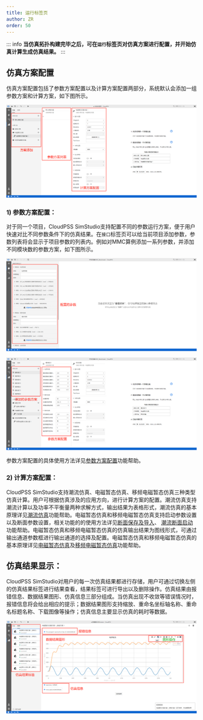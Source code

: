 ```yaml
---
title: 运行标签页
author: ZR
order: 50
---
```


::: info
**当仿真拓扑构建完毕之后，可在`运行`标签页对仿真方案进行配置，并开始仿真计算生成仿真结果。**
:::


## 仿真方案配置

仿真方案配置包括了参数方案配置以及计算方案配置两部分，系统默认会添加一组参数方案和计算方案，如下图所示。

![仿真方案配置截图](./T1.png "仿真方案配置截图")

### 1)	参数方案配置：
对于同一个项目，CloudPSS SimStudio支持配置不同的参数运行方案，便于用户快速对比不同参数条件下的仿真结果。在`接口`标签页可以给当前项目添加参数，参数列表将会显示于项目参数的列表内。例如对MMC算例添加一系列参数，并添加不同模块数的参数方案，如下图所示。

![MMC算例接口标签页的配置](./T2.png "MMC算例接口标签页的配置")

![MMC算例的参数方案列表](./T3.png "MMC算例的参数方案列表")

参数方案配置的具体使用方法详见[参数方案配置](../../Basic/ParameterCal/index.md)功能帮助。

### 2)	计算方案配置：
CloudPSS SimStudio支持潮流仿真、电磁暂态仿真、移频电磁暂态仿真三种类型仿真计算。用户可根据仿真涉及的应用方向，进行计算方案的配置。潮流仿真支持潮流计算以及功率不平衡量两种求解方式，输出结果为表格形式，潮流仿真的基本原理详见[潮流仿真](../../Powerflow/PowerFlowIntro/index.md)功能帮助。电磁暂态仿真和移频电磁暂态仿真支持启动参数设置以及断面参数设置，相关功能的的使用方法详见[断面保存及导入](../../EMTP/Snapshot/index.md)、 [潮流断面启动](../../EMTP/Initialization/index.md)功能帮助。电磁暂态仿真和移频电磁暂态仿真的仿真输出结果为图线形式，可通过输出通道参数框进行输出通道的选择及配置。电磁暂态仿真和移频电磁暂态仿真的基本原理详见[电磁暂态仿真](../../EMTP/EMTPIntro/index.md)及[移频电磁暂态仿真](../../SFEMT/SFAIntro/index.md)功能帮助。

## 仿真结果显示：

CloudPSS SimStudio对用户的每一次仿真结果都进行存储，用户可通过切换左侧的仿真结果标签进行结果查看，结果标签可进行导出以及删除操作。仿真结果由报错信息、数据结果图形、仿真信息三部分组成。当仿真出现不收敛等错误情况时，报错信息将会给出相应的提示；数据结果图形支持缩放、重命名坐标轴名称、重命名标题名称、下载图像等操作；仿真信息主要显示仿真的耗时等数据。

![仿真结果显示截图](./T4.png "仿真结果显示截图")








